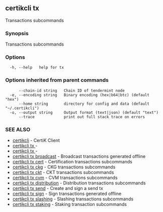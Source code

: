 ## certikcli tx

Transactions subcommands

### Synopsis

Transactions subcommands

### Options

```
  -h, --help   help for tx
```

### Options inherited from parent commands

```
      --chain-id string   Chain ID of tendermint node
  -e, --encoding string   Binary encoding (hex|b64|btc) (default "hex")
      --home string       directory for config and data (default "~/.certikcli")
  -o, --output string     Output format (text|json) (default "text")
      --trace             print out full stack trace on errors
```

### SEE ALSO

* [certikcli](certikcli.md)	 - CertiK Client
* [certikcli tx ](certikcli_tx_.md)	 -
* [certikcli tx ](certikcli_tx_.md)	 -
* [certikcli tx broadcast](certikcli_tx_broadcast.md)	 - Broadcast transactions generated offline
* [certikcli tx cert](certikcli_tx_cert.md)	 - Certification transactions subcommands
* [certikcli tx ckg](certikcli_tx_ckg.md)	 - CKG transactions subcommands
* [certikcli tx ckt](certikcli_tx_ckt.md)	 - CKT transactions subcommands
* [certikcli tx cvm](certikcli_tx_cvm.md)	 - CVM transactions subcommands
* [certikcli tx distribution](certikcli_tx_distribution.md)	 - Distribution transactions subcommands
* [certikcli tx send](certikcli_tx_send.md)	 - Create and sign a send tx
* [certikcli tx sign](certikcli_tx_sign.md)	 - Sign transactions generated offline
* [certikcli tx slashing](certikcli_tx_slashing.md)	 - Slashing transactions subcommands
* [certikcli tx staking](certikcli_tx_staking.md)	 - Staking transaction subcommands

